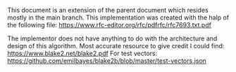 This document is an extension of the parent document which resides mostly in the main branch.
This implementation was created with the halp of the following file: https://www.rfc-editor.org/rfc/pdfrfc/rfc7693.txt.pdf

The implementor does not have anything to do with the architecture and design of this algorithm.
Most accurate resource to give credit I could find: https://www.blake2.net/blake2.pdf
For test vectors: https://github.com/emilbayes/blake2b/blob/master/test-vectors.json
